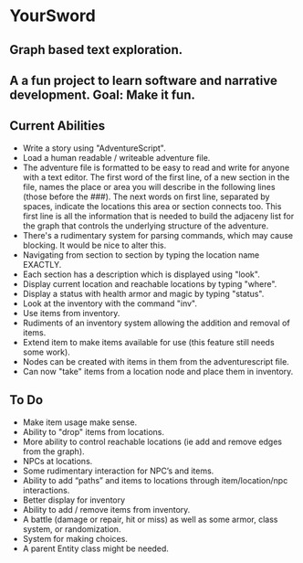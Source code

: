 # YourSword
Graph based text exploration.
-----------------------------
A a fun project to learn software and narrative development.
Goal: Make it fun.
------------------

Current Abilities
-----------------
  * Write a story using "AdventureScript".    
  * Load a human readable / writeable adventure file.  
  * The adventure file is formatted to be easy to read and write for anyone with a text editor. The first word of the first line, of a new section in the file, names the place or area you will describe in the following lines (those before the ###). The next words on first line, separated by spaces, indicate the locations this area or section connects too. This first line is all the information that is needed to build the adjaceny list for the graph that controls the underlying structure of the adventure.  
  * There's a rudimentary system for parsing commands, which may cause blocking. It would be nice to alter this.  
  * Navigating from section to section by typing the location name EXACTLY.   
  * Each section has a description which is displayed using "look".  
  * Display current location and reachable locations by typing "where".  
  * Display a status with health armor and magic by typing "status".  
  * Look at the inventory with the command "inv".  
  * Use items from inventory.  
  * Rudiments of an inventory system allowing the addition and removal of items.  
  * Extend item to make items available for use (this feature still needs some work).
  * Nodes can be created with items in them from the adventurescript file.
  * Can now "take" items from a location node and place them in inventory.

To Do
-----
  * Make item usage make sense. 
  * Ability to "drop"  items from locations.
  * More ability to control reachable locations (ie add and remove edges from the graph).
  * NPCs at locations.  
  * Some rudimentary interaction for NPC’s and items.   
  * Ability to add “paths” and items to locations through item/location/npc interactions.  
  * Better display for inventory  
  * Ability to add / remove items from inventory.  
  * A battle (damage or repair, hit or miss) as well as some armor, class system, or randomization.  
  * System for making choices.
  * A parent Entity class might be needed.
